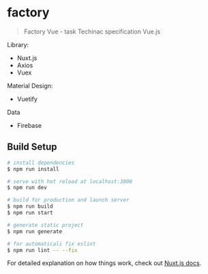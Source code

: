 # factory

> Factory Vue - task
  Techinac specification 
  Vue.js
  
  Library:
  - Nuxt.js
  - Axios
  - Vuex
  
  Material Design:
  - Vuetify
  
  Data
  - Firebase

## Build Setup

``` bash
# install dependencies
$ npm run install

# serve with hot reload at localhost:3000
$ npm run dev

# build for production and launch server
$ npm run build
$ npm run start

# generate static project
$ npm run generate

# for automaticali fix eslint
$ npm run lint -- --fix
```

For detailed explanation on how things work, check out [Nuxt.js docs](https://nuxtjs.org).
